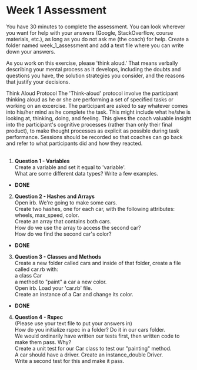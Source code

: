 # Week 1 Assessment
You have 30 minutes to complete the assessment. You can look wherever you want for help with your answers (Google, StackOverflow, course materials, etc.), as long as you do not ask me (the coach) for help. Create a folder named week_1_assessment and add a text file where you can write down your answers.

As you work on this exercise, please 'think aloud.' That means verbally describing your mental process as it develops, including the doubts and questions you have, the solution strategies you consider, and the reasons that justify your decisions.

Think Aloud Protocol
The 'Think-aloud' protocol involve the participant thinking aloud as he or she are performing a set of specified tasks or working on an excercise. The participant are asked to say whatever comes into his/her mind as he complete the task. This might include what he/she is looking at, thinking, doing, and feeling. This gives the coach valuable insight into the participant's cognitive processes (rather than only their final product), to make thought processes as explicit as possible during task performance. Sessions should be recorded so that coaches can go back and refer to what participants did and how they reacted.<br><br>

1. <b>Question 1 - Variables</b><br>
Create a variable and set it equal to 'variable'.<br>
What are some different data types? Write a few examples.<br>
- <b>DONE</b>

2. <b>Question 2 - Hashes and Arrays</b><br> 
Open irb. We're going to make some cars.<br>
Create two hashes, one for each car, with the following attributes: wheels, max_speed, color.<br>
Create an array that contains both cars.<br>
How do we use the array to access the second car?<br>
How do we find the second car's color?<br>
- <b>DONE</b>

3. <b>Question 3 - Classes and Methods</b><br> 
Create a new folder called cars and inside of that folder, create a file called car.rb with:<br>
a class Car<br>
a method to "paint" a car a new color.<br>
Open irb. Load your 'car.rb' file.<br>
Create an instance of a Car and change its color.<br>
- <b>DONE</b>

4. <b>Question 4 - Rspec</b><br>
(Please use your text file to put your answers in)  <br>
 How do you initialize rspec in a folder? Do it in our cars folder.<br>
We would ordinarily have written our tests first, then written code to make them pass. Why? <br>
Create a unit test for our Car class to test our "painting" method.<br>
A car should have a driver. Create an instance_double Driver. <br>
Write a second test for this and make it pass. </i>